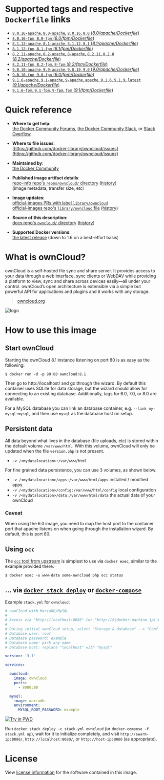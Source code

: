 <!--

********************************************************************************

WARNING:

    DO NOT EDIT "owncloud/README.md"

    IT IS AUTO-GENERATED

    (from the other files in "owncloud/" combined with a set of templates)

********************************************************************************

-->

# Supported tags and respective `Dockerfile` links

-	[`8.0.16-apache`, `8.0-apache`, `8.0.16`, `8.0` (*8.0/apache/Dockerfile*)](https://github.com/docker-library/owncloud/blob/2c9fddfe6a17a2c1d631dd7a6f1c7f87763f7d10/8.0/apache/Dockerfile)
-	[`8.0.16-fpm`, `8.0-fpm` (*8.0/fpm/Dockerfile*)](https://github.com/docker-library/owncloud/blob/2c9fddfe6a17a2c1d631dd7a6f1c7f87763f7d10/8.0/fpm/Dockerfile)
-	[`8.1.12-apache`, `8.1-apache`, `8.1.12`, `8.1` (*8.1/apache/Dockerfile*)](https://github.com/docker-library/owncloud/blob/2e581bdb03a2961e5dad7764f59ff363da94e6fb/8.1/apache/Dockerfile)
-	[`8.1.12-fpm`, `8.1-fpm` (*8.1/fpm/Dockerfile*)](https://github.com/docker-library/owncloud/blob/2e581bdb03a2961e5dad7764f59ff363da94e6fb/8.1/fpm/Dockerfile)
-	[`8.2.11-apache`, `8.2-apache`, `8-apache`, `8.2.11`, `8.2`, `8` (*8.2/apache/Dockerfile*)](https://github.com/docker-library/owncloud/blob/3182c1fc072fb43c165d65de7bee16aa2374efd7/8.2/apache/Dockerfile)
-	[`8.2.11-fpm`, `8.2-fpm`, `8-fpm` (*8.2/fpm/Dockerfile*)](https://github.com/docker-library/owncloud/blob/3182c1fc072fb43c165d65de7bee16aa2374efd7/8.2/fpm/Dockerfile)
-	[`9.0.10-apache`, `9.0-apache`, `9.0.10`, `9.0` (*9.0/apache/Dockerfile*)](https://github.com/docker-library/owncloud/blob/6bb84a4253c8a84af6a9b3968eb61388c65be5fb/9.0/apache/Dockerfile)
-	[`9.0.10-fpm`, `9.0-fpm` (*9.0/fpm/Dockerfile*)](https://github.com/docker-library/owncloud/blob/6bb84a4253c8a84af6a9b3968eb61388c65be5fb/9.0/fpm/Dockerfile)
-	[`9.1.6-apache`, `9.1-apache`, `9-apache`, `apache`, `9.1.6`, `9.1`, `9`, `latest` (*9.1/apache/Dockerfile*)](https://github.com/docker-library/owncloud/blob/4a90ae0bfeec972185fd920130b70b6c51eec6f4/9.1/apache/Dockerfile)
-	[`9.1.6-fpm`, `9.1-fpm`, `9-fpm`, `fpm` (*9.1/fpm/Dockerfile*)](https://github.com/docker-library/owncloud/blob/4a90ae0bfeec972185fd920130b70b6c51eec6f4/9.1/fpm/Dockerfile)

# Quick reference

-	**Where to get help**:  
	[the Docker Community Forums](https://forums.docker.com/), [the Docker Community Slack](https://blog.docker.com/2016/11/introducing-docker-community-directory-docker-community-slack/), or [Stack Overflow](https://stackoverflow.com/search?tab=newest&q=docker)

-	**Where to file issues**:  
	[https://github.com/docker-library/owncloud/issues](https://github.com/docker-library/owncloud/issues)

-	**Maintained by**:  
	[the Docker Community](https://github.com/docker-library/owncloud)

-	**Published image artifact details**:  
	[repo-info repo's `repos/owncloud/` directory](https://github.com/docker-library/repo-info/blob/master/repos/owncloud) ([history](https://github.com/docker-library/repo-info/commits/master/repos/owncloud))  
	(image metadata, transfer size, etc)

-	**Image updates**:  
	[official-images PRs with label `library/owncloud`](https://github.com/docker-library/official-images/pulls?q=label%3Alibrary%2Fowncloud)  
	[official-images repo's `library/owncloud` file](https://github.com/docker-library/official-images/blob/master/library/owncloud) ([history](https://github.com/docker-library/official-images/commits/master/library/owncloud))

-	**Source of this description**:  
	[docs repo's `owncloud/` directory](https://github.com/docker-library/docs/tree/master/owncloud) ([history](https://github.com/docker-library/docs/commits/master/owncloud))

-	**Supported Docker versions**:  
	[the latest release](https://github.com/docker/docker/releases/latest) (down to 1.6 on a best-effort basis)

# What is ownCloud?

ownCloud is a self-hosted file sync and share server. It provides access to your data through a web interface, sync clients or WebDAV while providing a platform to view, sync and share across devices easily—all under your control. ownCloud’s open architecture is extensible via a simple but powerful API for applications and plugins and it works with any storage.

> [owncloud.org](https://owncloud.org/)

![logo](https://raw.githubusercontent.com/docker-library/docs/9d36b4ed7cabc35dbd3849272ba2bd7abe482172/owncloud/logo.png)

# How to use this image

## Start ownCloud

Starting the ownCloud 8.1 instance listening on port 80 is as easy as the following:

```console
$ docker run -d -p 80:80 owncloud:8.1
```

Then go to http://localhost/ and go through the wizard. By default this container uses SQLite for data storage, but the wizard should allow for connecting to an existing database. Additionally, tags for 6.0, 7.0, or 8.0 are available.

For a MySQL database you can link an database container, e.g. `--link my-mysql:mysql`, and then use `mysql` as the database host on setup.

## Persistent data

All data beyond what lives in the database (file uploads, etc) is stored within the default volume `/var/www/html`. With this volume, ownCloud will only be updated when the file `version.php` is not present.

-	`-v /<mydatalocation>:/var/www/html`

For fine grained data persistence, you can use 3 volumes, as shown below.

-	`-v /<mydatalocation>/apps:/var/www/html/apps` installed / modified apps
-	`-v /<mydatalocation>/config:/var/www/html/config` local configuration
-	`-v /<mydatalocation>/data:/var/www/html/data` the actual data of your ownCloud

### Caveat

When using the 6.0 image, you need to map the host port to the container port that apache listens on when going through the installation wizard. By default, this is port 80.

## Using `occ`

The [`occ` tool from upstream](https://doc.owncloud.org/server/9.0/admin_manual/configuration_server/occ_command.html) is simplest to use via `docker exec`, similar to the example provided there:

```console
$ docker exec -u www-data some-owncloud php occ status
```

## ... via [`docker stack deploy`](https://docs.docker.com/engine/reference/commandline/stack_deploy/) or [`docker-compose`](https://github.com/docker/compose)

Example `stack.yml` for `owncloud`:

```yaml
# ownCloud with MariaDB/MySQL
#
# Access via "http://localhost:8080" (or "http://$(docker-machine ip):8080" if using docker-machine)
#
# During initial ownCloud setup, select "Storage & database" --> "Configure the database" --> "MySQL/MariaDB"
# Database user: root
# Database password: example
# Database name: pick any name
# Database host: replace "localhost" with "mysql"

version: '3.1'

services:

  owncloud:
    image: owncloud
    ports:
      - 8080:80

  mysql:
    image: mariadb
    environment:
      MYSQL_ROOT_PASSWORD: example
```

[![Try in PWD](https://github.com/play-with-docker/stacks/raw/cff22438cb4195ace27f9b15784bbb497047afa7/assets/images/button.png)](http://play-with-docker.com?stack=https://raw.githubusercontent.com/docker-library/docs/54359bd26c41e63c6e50ccd338b5a18d8b572c60/owncloud/stack.yml)

Run `docker stack deploy -c stack.yml owncloud` (or `docker-compose -f stack.yml up`), wait for it to initialize completely, and visit `http://swarm-ip:8080/`, `http://localhost:8080/`, or `http://host-ip:8080` (as appropriate).

# License

View [license information](https://owncloud.org/contribute/agreement/) for the software contained in this image.
